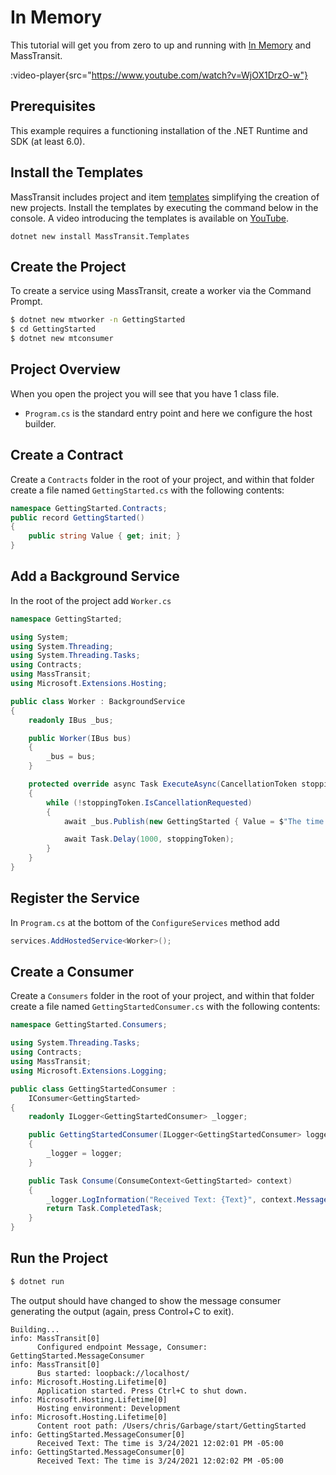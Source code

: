 # In Memory

This tutorial will get you from zero to up and running with [In Memory](/documentation/transports/in-memory) and MassTransit. 

:video-player{src="https://www.youtube.com/watch?v=WjOX1DrzO-w"}

## Prerequisites

This example requires a functioning installation of the .NET Runtime and SDK (at least 6.0).

## Install the Templates

MassTransit includes project and item [templates](/quick-starts/templates) simplifying the creation of new projects. Install the templates by executing the command below in the console. A video introducing the templates is available on [YouTube](https://youtu.be/nYKq61-DFBQ).

```
dotnet new install MassTransit.Templates
```

## Create the Project

To create a service using MassTransit, create a worker via the Command Prompt.

```bash
$ dotnet new mtworker -n GettingStarted
$ cd GettingStarted
$ dotnet new mtconsumer
```

## Project Overview

When you open the project you will see that you have 1 class file.

- `Program.cs` is the standard entry point and here we configure the host builder.

## Create a Contract

Create a `Contracts` folder in the root of your project, and within that folder create a file named `GettingStarted.cs` with the following contents:

```csharp
namespace GettingStarted.Contracts;
public record GettingStarted() 
{
    public string Value { get; init; }
}
```

## Add a Background Service

In the root of the project add `Worker.cs`

```csharp
namespace GettingStarted;

using System;
using System.Threading;
using System.Threading.Tasks;
using Contracts;
using MassTransit;
using Microsoft.Extensions.Hosting;

public class Worker : BackgroundService
{
    readonly IBus _bus;

    public Worker(IBus bus)
    {
        _bus = bus;
    }

    protected override async Task ExecuteAsync(CancellationToken stoppingToken)
    {
        while (!stoppingToken.IsCancellationRequested)
        {
            await _bus.Publish(new GettingStarted { Value = $"The time is {DateTimeOffset.Now}" }, stoppingToken);

            await Task.Delay(1000, stoppingToken);
        }
    }
}
```

## Register the Service

In `Program.cs` at the bottom of the `ConfigureServices` method add

```csharp
services.AddHostedService<Worker>();
```

## Create a Consumer

Create a `Consumers` folder in the root of your project, and within that folder create a file named `GettingStartedConsumer.cs` with the following contents:

```csharp
namespace GettingStarted.Consumers;

using System.Threading.Tasks;
using Contracts;
using MassTransit;
using Microsoft.Extensions.Logging;

public class GettingStartedConsumer :
    IConsumer<GettingStarted>
{
    readonly ILogger<GettingStartedConsumer> _logger;

    public GettingStartedConsumer(ILogger<GettingStartedConsumer> logger)
    {
        _logger = logger;
    }

    public Task Consume(ConsumeContext<GettingStarted> context)
    {
        _logger.LogInformation("Received Text: {Text}", context.Message.Value);
        return Task.CompletedTask;
    }
}
```

## Run the Project

```bash
$ dotnet run
```

The output should have changed to show the message consumer generating the output (again, press Control+C to exit).

```
Building...
info: MassTransit[0]
      Configured endpoint Message, Consumer: GettingStarted.MessageConsumer
info: MassTransit[0]
      Bus started: loopback://localhost/
info: Microsoft.Hosting.Lifetime[0]
      Application started. Press Ctrl+C to shut down.
info: Microsoft.Hosting.Lifetime[0]
      Hosting environment: Development
info: Microsoft.Hosting.Lifetime[0]
      Content root path: /Users/chris/Garbage/start/GettingStarted
info: GettingStarted.MessageConsumer[0]
      Received Text: The time is 3/24/2021 12:02:01 PM -05:00
info: GettingStarted.MessageConsumer[0]
      Received Text: The time is 3/24/2021 12:02:02 PM -05:00
```
